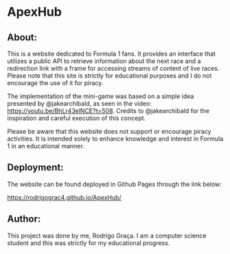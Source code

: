 # ApexHub


## About:

This is a website dedicated to Formula 1 fans. It provides an interface that utilizes a public API to retrieve information about the next race and a redirection link with a frame for accessing streams of content of live races. Please note that this site is strictly for educational purposes and I do not encourage the use of it for piracy.

The implementation of the mini-game was based on a simple idea presented by @jakearchibald, as seen in the video: https://youtu.be/BhLr43elNCE?t=508. Credits to @jakearchibald for the inspiration and careful execution of this concept.

Please be aware that this website does not support or encourage piracy activities. It is intended solely to enhance knowledge and interest in Formula 1 in an educational manner.


## Deployment:

The website can be found deployed in Github Pages through the link below:

https://rodrigograc4.github.io/ApexHub/

## Author:

This project was done by me, Rodrigo Graça. I am a computer science student and this was strictly for my educational progress.

